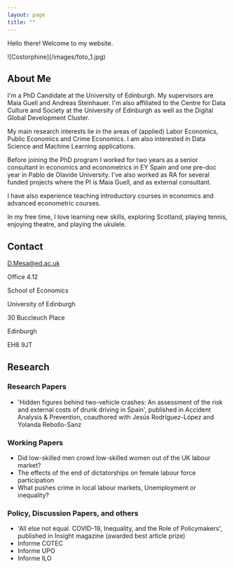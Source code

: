 ```yaml
---
layout: page
title: ""
---
```

<div class="container">
  <div class="text">
    <p>Hello there! Welcome to my website.</p>
  </div>
  <div class="images">
    ![Costorphine](/images/foto_1.jpg)
  </div>
</div>

## About Me

I'm a PhD Candidate at the University of Edinburgh. My supervisors are Maia Guell and Andreas Steinhauer. I'm also affiliated to the Centre for Data Culture and Society at the University of Edinburgh as well as the Digital Global Development Cluster.

My main research interests lie in the areas of (applied) Labor Economics, Public Economics and Crime Economics. I am also interested in Data Science and Machine Learning applications.

Before joining the PhD program I worked for two years as a senior consultant in economics and econometrics in EY Spain and one pre-doc year in Pablo de Olavide University. I've also worked as RA for several funded projects where the PI is Maia Guell, and as external consultant.

I have also experience teaching introductory courses in economics and advanced econometric courses.

In my free time, I love learning new skills, exploring Scotland, playing tennis, enjoying theatre, and playing the ukulele.

## Contact

D.Mesa@ed.ac.uk

Office 4.12

School of Economics

University of Edinburgh

30 Buccleuch Place

Edinburgh

EH8 9JT

## Research

### Research Papers
- 'Hidden figures behind two-vehicle crashes: An assessment of the risk and external costs of drunk driving in Spain', published in Accident Analysis & Prevention, coauthored with Jesús Rodríguez-López and Yolanda Rebollo-Sanz

### Working Papers
- Did low-skilled men crowd low-skilled women out of the UK labour market?
- The effects of the end of dictatorships on female labour force participation
- What pushes crime in local labour markets, Unemployment or inequality?

### Policy, Discussion Papers, and others
- 'All else not equal. COVID-19, Inequality, and the Role of Policymakers', published in Insight magazine (awarded best article prize)
-  Informe COTEC
-  Informe UPO
-  Informe ILO
